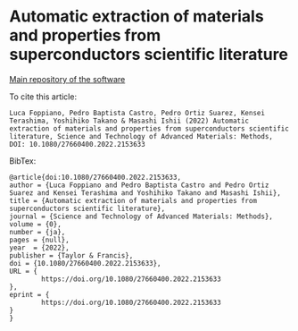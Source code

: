 # Automatic extraction of materials and properties from superconductors scientific literature

[Main repository of the software](https://github.com/lfoppiano/grobid-superconductors)

To cite this article:

```
Luca Foppiano, Pedro Baptista Castro, Pedro Ortiz Suarez, Kensei Terashima, Yoshihiko Takano & Masashi Ishii (2022) Automatic extraction of materials and properties from superconductors scientific literature, Science and Technology of Advanced Materials: Methods, DOI: 10.1080/27660400.2022.2153633 
```

BibTex: 
```
@article{doi:10.1080/27660400.2022.2153633,
author = {Luca Foppiano and Pedro Baptista Castro and Pedro Ortiz Suarez and Kensei Terashima and Yoshihiko Takano and Masashi Ishii},
title = {Automatic extraction of materials and properties from superconductors scientific literature},
journal = {Science and Technology of Advanced Materials: Methods},
volume = {0},
number = {ja},
pages = {null},
year  = {2022},
publisher = {Taylor & Francis},
doi = {10.1080/27660400.2022.2153633},
URL = {     
        https://doi.org/10.1080/27660400.2022.2153633
},
eprint = { 
        https://doi.org/10.1080/27660400.2022.2153633
}
}

```
